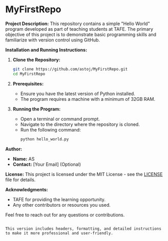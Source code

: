 
# MyFirstRepo

**Project Description:**
This repository contains a simple "Hello World" program developed as part of teaching students at TAFE. The primary objective of this project is to demonstrate basic programming skills and familiarize with version control using GitHub.

**Installation and Running Instructions:**
1. **Clone the Repository:**
   ```bash
   git clone https://github.com/astoj/MyFirstRepo.git
   cd MyFirstRepo
   ```

2. **Prerequisites:**
   - Ensure you have the latest version of Python installed.
   - The program requires a machine with a minimum of 32GB RAM.

3. **Running the Program:**
   - Open a terminal or command prompt.
   - Navigate to the directory where the repository is cloned.
   - Run the following command:
     ```bash
     python hello_world.py
     ```

**Author:**
- **Name:** AS
- **Contact:** [Your Email] (Optional)

**License:**
This project is licensed under the MIT License - see the [LICENSE](LICENSE) file for details.

**Acknowledgments:**
- TAFE for providing the learning opportunity.
- Any other contributors or resources you used.

Feel free to reach out for any questions or contributions.
```

This version includes headers, formatting, and detailed instructions to make it more professional and user-friendly.
